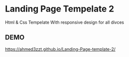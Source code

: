 # Landing Page Tempelate 2
Html &amp; Css Tempelate With responsive design for all divces
## DEMO
https://ahmed3zzt.github.io/Landing-Page-template-2/
